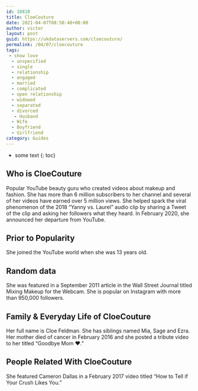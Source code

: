 ```yaml
---
id: 10810
title: CloeCouture
date: 2021-04-07T08:50:48+00:00
author: victor
layout: post
guid: https://ukdataservers.com/cloecouture/
permalink: /04/07/cloecouture
tags:
 - show love
  - unspecified
  - single
  - relationship
  - engaged
  - married
  - complicated
  - open relationship
  - widowed
  - separated
  - divorced
   - Husband
  - Wife
  - Boyfriend
  - Girlfriend
category: Guides
---
```


* some text
{: toc}


## Who is CloeCouture



Popular YouTube beauty guru who created videos about makeup and fashion. She has more than 6 million subscribers to her channel and several of her videos have earned over 5 million views. She helped spark the viral phenomenon of the 2018 &#8220;Yanny vs. Laurel&#8221; audio clip by sharing a Tweet of the clip and asking her followers what they heard. In February 2020, she announced her departure from YouTube.

                
                
                
## Prior to Popularity



She joined the YouTube world when she was 13 years old.

                
                
                
## Random data



She was featured in a September 2011 article in the Wall Street Journal titled Mixing Makeup for the Webcam. She is popular on Instagram with more than 950,000 followers.

                
                
                
## Family & Everyday Life of CloeCouture



Her full name is Cloe Feldman. She has siblings named Mia, Sage and Ezra. Her mother died of cancer in February 2016 and she posted a tribute video to her titled &#8220;Goodbye Mom ♥.&#8221; 

                
                
                
## People Related With CloeCouture



She featured Cameron Dallas in a February 2017 video titled &#8220;How to Tell if Your Crush Likes You.&#8221;

                
              
            
          
          
          